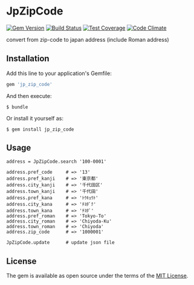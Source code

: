 # JpZipCode

[![Gem Version](https://badge.fury.io/rb/jp_zip_code.svg)](https://badge.fury.io/rb/jp_zip_code)
[![Build Status](https://travis-ci.org/kimromi/jp_zip_code.svg?branch=master)](https://travis-ci.org/kimromi/jp_zip_code)
[![Test Coverage](https://codeclimate.com/github/kimromi/jp_zip_code/badges/coverage.svg)](https://codeclimate.com/github/kimromi/jp_zip_code/coverage)
[![Code Climate](https://codeclimate.com/github/kimromi/jp_zip_code/badges/gpa.svg)](https://codeclimate.com/github/kimromi/jp_zip_code)

convert from zip-code to japan address (include Roman address)

## Installation

Add this line to your application's Gemfile:

```ruby
gem 'jp_zip_code'
```

And then execute:

    $ bundle

Or install it yourself as:

    $ gem install jp_zip_code

## Usage

```
address = JpZipCode.search '100-0001'

address.pref_code     # => '13'
address.pref_kanji    # => '東京都'
address.city_kanji    # => '千代田区'
address.town_kanji    # => '千代田'
address.pref_kana     # => 'ﾄｳｷｮｳﾄ'
address.city_kana     # => 'ﾁﾖﾀﾞｸ'
address.town_kana     # => 'ﾁﾖﾀﾞ'
address.pref_roman    # => 'Tokyo-To'
address.city_roman    # => 'Chiyoda-Ku'
address.town_roman    # => 'Chiyoda'
address.zip_code      # => '1000001'

JpZipCode.update      # update json file
```

## License

The gem is available as open source under the terms of the [MIT License](http://opensource.org/licenses/MIT).

